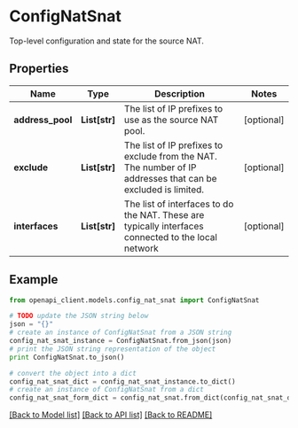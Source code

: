 # ConfigNatSnat

Top-level configuration and state for the source NAT.

## Properties

Name | Type | Description | Notes
------------ | ------------- | ------------- | -------------
**address_pool** | **List[str]** | The list of IP prefixes to use as the source NAT pool. | [optional] 
**exclude** | **List[str]** | The list of IP prefixes to exclude from the NAT. The number of IP addresses that can be excluded is limited. | [optional] 
**interfaces** | **List[str]** | The list of interfaces to do the NAT. These are typically interfaces connected to the local network | [optional] 

## Example

```python
from openapi_client.models.config_nat_snat import ConfigNatSnat

# TODO update the JSON string below
json = "{}"
# create an instance of ConfigNatSnat from a JSON string
config_nat_snat_instance = ConfigNatSnat.from_json(json)
# print the JSON string representation of the object
print ConfigNatSnat.to_json()

# convert the object into a dict
config_nat_snat_dict = config_nat_snat_instance.to_dict()
# create an instance of ConfigNatSnat from a dict
config_nat_snat_form_dict = config_nat_snat.from_dict(config_nat_snat_dict)
```
[[Back to Model list]](../README.md#documentation-for-models) [[Back to API list]](../README.md#documentation-for-api-endpoints) [[Back to README]](../README.md)


